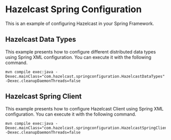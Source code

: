 # Hazelcast Spring Configuration

This is an example of configuring Hazelcast in your Spring Framework.

## Hazelcast Data Types

This example presents how to configure different distributed data types using Spring XML configuration. You can execute it with the following command.

    mvn compile exec:java -Dexec.mainClass="com.hazelcast.springconfiguration.HazelcastDataTypes" -Dexec.cleanupDaemonThreads=false

## Hazelcast Spring Client

This example presents how to configure Hazelcast Client using Spring XML configuration. You can execute it with the following command.

    mvn compile exec:java -Dexec.mainClass="com.hazelcast.springconfiguration.HazelcastSpringClient" -Dexec.cleanupDaemonThreads=false

